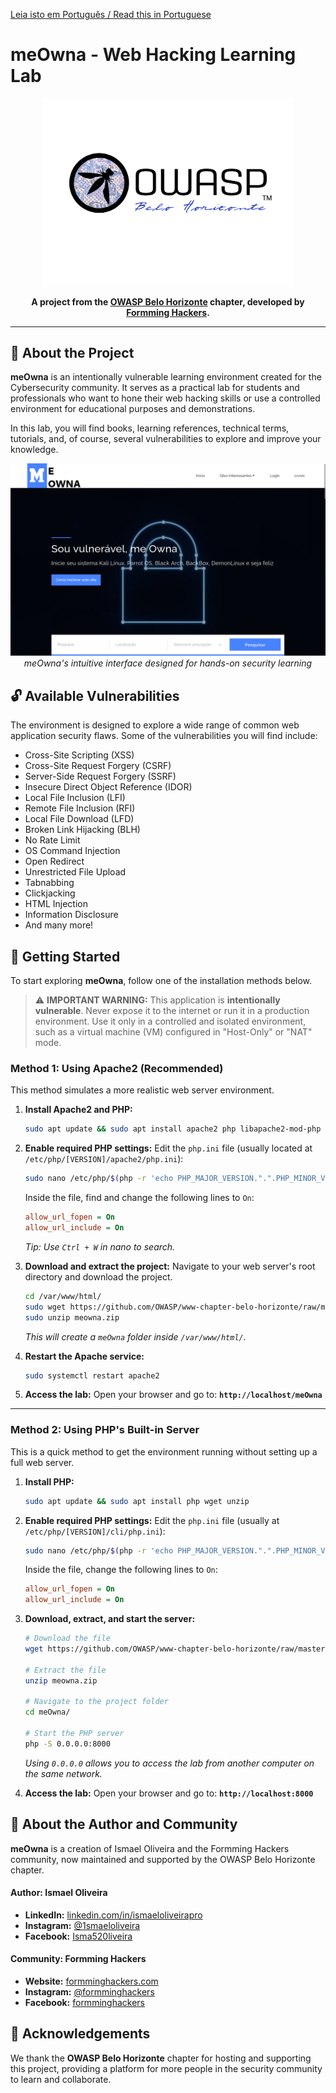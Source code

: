 [Leia isto em Português / Read this in Portuguese](README.pt-BR.md)

# meOwna - Web Hacking Learning Lab

<p align="center">
  <img src="https://raw.githubusercontent.com/OWASP/www-chapter-belo-horizonte/master/assets/images/owasp-bh-full-black.png" alt="OWASP Belo Horizonte Logo" width="400"/>
</p>

<p align="center">
  <strong>A project from the <a href="https://owasp.org/www-chapter-belo-horizonte/">OWASP Belo Horizonte</a> chapter, developed by <a href="https://formminghackers.com/">Formming Hackers</a>.</strong>
</p>

---

## 🎯 About the Project

**meOwna** is an intentionally vulnerable learning environment created for the Cybersecurity community. It serves as a practical lab for students and professionals who want to hone their web hacking skills or use a controlled environment for educational purposes and demonstrations.

In this lab, you will find books, learning references, technical terms, tutorials, and, of course, several vulnerabilities to explore and improve your knowledge.

<p align="center">
  <img src="https://raw.githubusercontent.com/OWASP/www-chapter-belo-horizonte/master/assets/images/owna1.png" alt="meOwna Learning Interface" width="700"/>
  <br>
  <em>meOwna's intuitive interface designed for hands-on security learning</em>
</p>

## 🔓 Available Vulnerabilities

The environment is designed to explore a wide range of common web application security flaws. Some of the vulnerabilities you will find include:

* Cross-Site Scripting (XSS)
* Cross-Site Request Forgery (CSRF)
* Server-Side Request Forgery (SSRF)
* Insecure Direct Object Reference (IDOR)
* Local File Inclusion (LFI)
* Remote File Inclusion (RFI)
* Local File Download (LFD)
* Broken Link Hijacking (BLH)
* No Rate Limit
* OS Command Injection
* Open Redirect
* Unrestricted File Upload
* Tabnabbing
* Clickjacking
* HTML Injection
* Information Disclosure
* And many more!

## 🚀 Getting Started

To start exploring **meOwna**, follow one of the installation methods below.

> ⚠️ **IMPORTANT WARNING:** This application is **intentionally vulnerable**. Never expose it to the internet or run it in a production environment. Use it only in a controlled and isolated environment, such as a virtual machine (VM) configured in "Host-Only" or "NAT" mode.

### Method 1: Using Apache2 (Recommended)

This method simulates a more realistic web server environment.

1.  **Install Apache2 and PHP:**
    ```bash
    sudo apt update && sudo apt install apache2 php libapache2-mod-php
    ```

2.  **Enable required PHP settings:**
    Edit the `php.ini` file (usually located at `/etc/php/[VERSION]/apache2/php.ini`):
    ```bash
    sudo nano /etc/php/$(php -r 'echo PHP_MAJOR_VERSION.".".PHP_MINOR_VERSION;')/apache2/php.ini
    ```
    Inside the file, find and change the following lines to `On`:
    ```ini
    allow_url_fopen = On
    allow_url_include = On
    ```
    *Tip: Use `Ctrl + W` in nano to search.*

3.  **Download and extract the project:**
    Navigate to your web server's root directory and download the project.
    ```bash
    cd /var/www/html/
    sudo wget https://github.com/OWASP/www-chapter-belo-horizonte/raw/master/meOwna/meowna.zip
    sudo unzip meowna.zip
    ```
    *This will create a `meOwna` folder inside `/var/www/html/`.*

4.  **Restart the Apache service:**
    ```bash
    sudo systemctl restart apache2
    ```

5.  **Access the lab:**
    Open your browser and go to: **`http://localhost/meOwna`**

---

### Method 2: Using PHP's Built-in Server

This is a quick method to get the environment running without setting up a full web server.

1.  **Install PHP:**
    ```bash
    sudo apt update && sudo apt install php wget unzip
    ```

2.  **Enable required PHP settings:**
    Edit the `php.ini` file (usually at `/etc/php/[VERSION]/cli/php.ini`):
    ```bash
    sudo nano /etc/php/$(php -r 'echo PHP_MAJOR_VERSION.".".PHP_MINOR_VERSION;')/cli/php.ini
    ```
    Inside the file, change the following lines to `On`:
    ```ini
    allow_url_fopen = On
    allow_url_include = On
    ```

3.  **Download, extract, and start the server:**
    ```bash
    # Download the file
    wget https://github.com/OWASP/www-chapter-belo-horizonte/raw/master/meOwna/meowna.zip

    # Extract the file
    unzip meowna.zip

    # Navigate to the project folder
    cd meOwna/

    # Start the PHP server
    php -S 0.0.0.0:8000
    ```
    *Using `0.0.0.0` allows you to access the lab from another computer on the same network.*

4.  **Access the lab:**
    Open your browser and go to: **`http://localhost:8000`**

## 👤 About the Author and Community

**meOwna** is a creation of Ismael Oliveira and the Formming Hackers community, now maintained and supported by the OWASP Belo Horizonte chapter.

#### **Author: Ismael Oliveira**
* **LinkedIn:** [linkedin.com/in/ismaeloliveirapro](https://www.linkedin.com/in/ismaeloliveirapro/)
* **Instagram:** [@1smaeloliveira](https://www.instagram.com/1smaeloliveira/)
* **Facebook:** [Isma520liveira](https://www.facebook.com/Isma520liveira/)

#### **Community: Formming Hackers**
* **Website:** [formminghackers.com](https://formminghackers.com)
* **Instagram:** [@formminghackers](https://www.instagram.com/formminghackers/)
* **Facebook:** [formminghackers](https://www.facebook.com/formminghackers)

## 🙏 Acknowledgements

We thank the **OWASP Belo Horizonte** chapter for hosting and supporting this project, providing a platform for more people in the security community to learn and collaborate.
